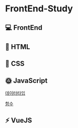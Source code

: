 
# FrontEnd-Study

## :computer: FrontEnd

## :page_facing_up: HTML

## :art: CSS

## :sun_with_face: JavaScript

[데이터타입](https://github.com/yonghap/FrontEnd-Study/blob/main/posts/js/01.datatype.md)

[함수](https://github.com/yonghap/FrontEnd-Study/blob/main/posts/js/02.function.md)

## :zap: VueJS  


